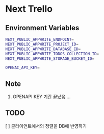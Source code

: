 # Next Trello

## Environment Variables

```bash
NEXT_PUBLIC_APPWRITE_ENDPOINT=
NEXT_PUBLIC_APPWRITE_PROJECT_ID=
NEXT_PUBLIC_APPWRITE_DATABASE_ID=
NEXT_PUBLIC_APPWRITE_TODOS_COLLECTION_ID=
NEXT_PUBLIC_APPWRITE_STORAGE_BUCKET_ID=

OPENAI_API_KEY=
```

## Note

1. OPENAPI KEY 기간 끝났음....

## TODO

[ ] 클라이언트에서의 정렬을 DB에 반영하기
